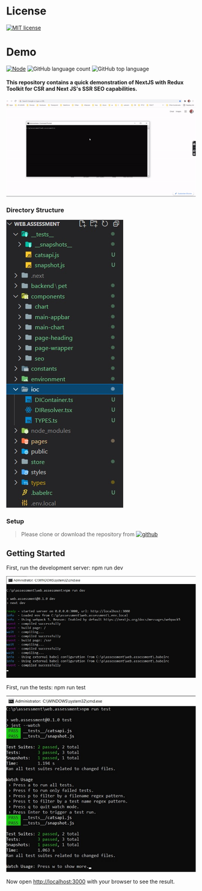 
# License
[![MIT license](https://img.shields.io/badge/License-MIT-blue.svg)](https://lbesson.mit-license.org/)

# Demo
 [![Node](https://img.shields.io/badge/Node-Js-blue.svg?style=plastic)](https://nodejs.org/en/download/)
 ![GitHub language count](https://img.shields.io/github/languages/count/s-rajput/NextJs.svg) 
 ![GitHub top language](https://img.shields.io/github/languages/top/s-rajput/NextJs.svg) 
 
 #### This repository contains a quick demonstration of NextJS with Redux Toolkit for CSR and Next JS's SSR SEO capabilities.
![](https://github.com/s-rajput/NextJs/blob/master/demo1.gif?raw=true)

 ### Directory Structure
 ![Arhiecture](https://github.com/s-rajput/NextJs/blob/master/projectstructure.jpg)
 
 ### Setup

>  Please clone or download the repository from [![github](https://img.shields.io/badge/git-hub-blue.svg?style=plastic)](https://github.com/s-rajput/NextJs) 

## Getting Started

First, run the development server:  npm run dev 

 ![Build](https://github.com/s-rajput/NextJs/blob/master/build.jpg)
 
 First, run the tests:  npm run test 
 
 ![Test](https://github.com/s-rajput/NextJs/blob/master/test.jpg)
 
 Now open [http://localhost:3000](http://localhost:3000) with your browser to see the result.
 
